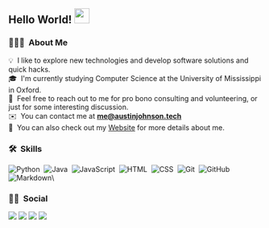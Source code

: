 ## Hello World! <img src="https://raw.githubusercontent.com/iampavangandhi/iampavangandhi/master/gifs/Hi.gif" width="30px"></h2>

### 👨🏻‍💻 &nbsp;About Me

💡 &nbsp;I like to explore new technologies and develop software solutions and quick hacks.\
🎓 &nbsp;I'm currently studying Computer Science at the University of Mississippi in Oxford.\
💬 &nbsp;Feel free to reach out to me for pro bono consulting and volunteering, or just for some interesting discussion.\
✉️ &nbsp;You can contact me at **me@austinjohnson.tech**\
📄 &nbsp;You can also check out my [Website](https://austinjohnson.tech/) for more details about me.

### 🛠 &nbsp;Skills

![Python](https://img.shields.io/badge/-Python-333333?style=flat&logo=python)&nbsp;
![Java](https://img.shields.io/badge/-Java-333333?style=flat&logo=Java&logoColor=FFA518)&nbsp;
![JavaScript](https://img.shields.io/badge/-JavaScript-333333?style=flat&logo=javascript)&nbsp;
![HTML](https://img.shields.io/badge/-HTML-333333?style=flat&logo=HTML5)&nbsp;
![CSS](https://img.shields.io/badge/-CSS-333333?style=flat&logo=CSS3&logoColor=1572B6)&nbsp;
![Git](https://img.shields.io/badge/-Git-333333?style=flat&logo=git)&nbsp;
![GitHub](https://img.shields.io/badge/-GitHub-333333?style=flat&logo=github)&nbsp;
![Markdown](https://img.shields.io/badge/-Markdown-333333?style=flat&logo=markdown)\

### 🤝🏻 &nbsp;Social

<a href="https://austinjohnson.tech/"><img src="https://img.shields.io/badge/-austinjohnson.tech-3423A6?style=flat-square&logo=Google-Chrome&logoColor=white"/></a>
<a href="mailto:me@austinjohnson.tech"><img src="https://img.shields.io/badge/-me@austinjohnson.tech-D14836?style=flat-square&logo=Gmail&logoColor=white"/></a>
<a href="https://twitter.com/aust1n_johnson"><img src="https://img.shields.io/badge/-@aust1n_johnson-E4405F?style=flat-square&logo=Twitter&logoColor=white"/></a>
<a href="https://github.com/hatred2k"><img src="https://img.shields.io/badge/-@hatred2k-1877F2?style=flat-square&logo=GitHub&logoColor=white"/></a>
</p>
